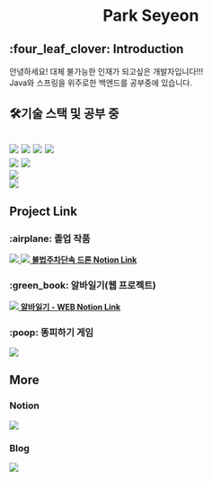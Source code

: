 <h1 align="center"> Park Seyeon</h1>
<h2> :four_leaf_clover: Introduction </h2>
안녕하세요! 대체 불가능한 인재가 되고싶은 개발자입니다!!!
<br>
Java와 스프링을 위주로한 백엔드를 공부중에 있습니다.

<h2> 🛠기술 스택 및 공부 중<h2>
<p>
  <img src="https://img.shields.io/badge/Python-3766AB?style=flat-square&logo=Python&logoColor=white" margin-left:10px; margin-right:10px/>
  <img src="https://img.shields.io/badge/Java-007396?style=flat-square&logo=Java&logoColor=white"/>
  <img src="https://img.shields.io/badge/C++-00599C?style=flat-square&logo=C%2B%2B&logoColor=white"/>
  <img src="https://img.shields.io/badge/C-A8B9CC?style=flat-square&logo=C&logoColor=white"/>
  <br>
  <img src="https://img.shields.io/badge/SpringBoot-6DB33F?style=flat-square&logo=Spring&logoColor=white"/>
  <img src="https://img.shields.io/badge/-Pytorch-%23EE4C2C?style=flat-square&logo=Pytorch&logoColor=white">
  <br>
  <img src="https://img.shields.io/badge/mariaDB-003545?style=for-the-badge&logo=mariaDB&logoColor=white">
  <br>
  <img src="https://img.shields.io/badge/amazonaws-232F3E?style=for-the-badge&logo=amazonaws&logoColor=white">
</p>
  
  <h2> Project Link </h2>
  <p>
    <h3>:airplane: 졸업 작품 </h3>
    <a href="">
      <img src="https://img.shields.io/badge/-Drone AI & Process-orange?style=for-the-badge">
    </a>
    <a href="">
      <img src="https://img.shields.io/badge/-Drone WEB-orange?style=for-the-badge">
    </a>
    <a href="https://season-aster-fea.notion.site/b172ffa314984600beda16e0fc521906?v=6fda7b7e309d4381a058a8c839bcd00b&p=4b5250e06bb4444a8dc8ce94b225dc12&pm=s"> <b>불법주차단속 드론 Notion Link</b></a>
    <br>
    <h3>:green_book: 알바일기(웹 프로젝트) </h3>  
    <a href="">
      <img src="https://img.shields.io/badge/-Arbet Diary-green?style=for-the-badge">
    </a>
    <a href="https://season-aster-fea.notion.site/b172ffa314984600beda16e0fc521906?v=6fda7b7e309d4381a058a8c839bcd00b&p=00b7c6318afb4dd2a78c3f2d46a6535d&pm=s"> <b>알바일기 - WEB Notion Link </a>
    <br>
    <h3>:poop: 똥피하기 게임</h3>  
    <a href="https://github.com/parksey/ArbeitDiary">
      <img src="https://img.shields.io/badge/-Avoid Poop Game-brown?style=for-the-badge">
    </a>
    
    
  </p>

  
<h2> More </h2>
  <h3> Notion </h3>
<a href="https://season-aster-fea.notion.site/b172ffa314984600beda16e0fc521906?v=6fda7b7e309d4381a058a8c839bcd00b">
  <img src="https://img.shields.io/badge/-Notion Link-%235f5f5f?style=for-the-badge&logo=Notion&logoColor=white">
  </a>

  <h3> Blog </h3>
  <a href="https://pseyeon9901.tistory.com/">
  <img src="https://img.shields.io/badge/-Tistory Link-%ffffff?style=for-the-badge&logo=Tistory&logoColor=white">
  </a>
